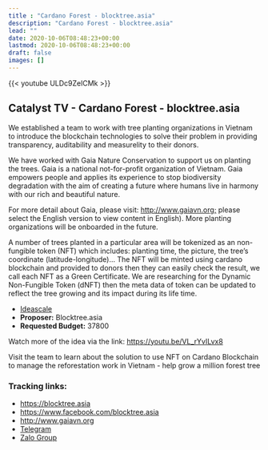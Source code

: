 ```yaml
---
title : "Cardano Forest - blocktree.asia"
description: "Cardano Forest - blocktree.asia"
lead: ""
date: 2020-10-06T08:48:23+00:00
lastmod: 2020-10-06T08:48:23+00:00
draft: false
images: []
---
```


{{<  youtube ULDc9ZelCMk >}}

## Catalyst TV - Cardano Forest - blocktree.asia

We established a team to work with tree planting organizations in Vietnam to introduce the blockchain technologies to solve their problem in providing transparency, auditability and measurelity to their donors.


We have worked with Gaia Nature Conservation to support us on planting the trees. Gaia is a national not-for-profit organization of Vietnam. Gaia empowers people and applies its experience to stop biodiversity degradation with the aim of creating a future where humans live in harmony with our rich and beautiful nature.


For more detail about Gaia, please visit: <http://www.gaiavn.org;> please select the English version to view content in English). More planting organizations will be onboarded in the future.


A number of trees planted in a particular area will be tokenized as an non-fungible token (NFT) which includes: planting time, the picture, the tree’s coordinate (latitude-longitude)… The NFT will be minted using cardano blockchain and provided to donors then they can easily check the result, we call each NFT as a Green Certificate. We are researching for the Dynamic Non-Fungible Token (dNFT) then the meta data of token can be updated to reflect the tree growing and its impact during its life time.

- [Ideascale](https://cardano.ideascale.com/c/idea/...)
- **Proposer:** Blocktree.asia
- **Requested Budget:** 37800

Watch more of the idea via the link: <https://youtu.be/VL_rYvILvx8>

Visit the team to learn about the solution to use NFT on Cardano Blockchain to manage the reforestation work in Vietnam - help grow a million forest tree

### Tracking links:

- <https://blocktree.asia>
- <https://www.facebook.com/blocktree.asia>
- <http://www.gaiavn.org>
- [Telegram](https://t.me/+egzF7ACyxCk0Nzk1)
- [Zalo Group](https://zalo.me/g/annprt079)


